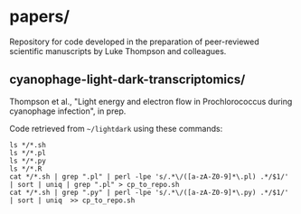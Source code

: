 # papers/

Repository for code developed in the preparation of peer-reviewed scientific manuscripts by Luke Thompson and colleagues.

## cyanophage-light-dark-transcriptomics/

Thompson et al., "Light energy and electron flow in Prochlorococcus during cyanophage infection", in prep.

Code retrieved from `~/lightdark` using these commands:

    ls */*.sh
    ls */*.pl
    ls */*.py
    ls */*.R
    cat */*.sh | grep ".pl" | perl -lpe 's/.*\/([a-zA-Z0-9]*\.pl) .*/$1/' | sort | uniq | grep ".pl" > cp_to_repo.sh
    cat */*.sh | grep ".py" | perl -lpe 's/.*\/([a-zA-Z0-9]*\.py) .*/$1/' | sort | uniq  >> cp_to_repo.sh

